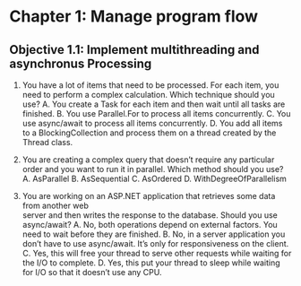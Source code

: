 # Chapter 1: Manage program flow
## Objective 1.1: Implement multithreading and asynchronus Processing

1. You have a lot of items that need to be processed. For each item, you need to perform a complex calculation. Which technique should you use?
A. You create a Task for each item and then wait until all tasks are finished.
B. You use Parallel.For to process all items concurrently.
C. You use async/await to process all items concurrently.
D. You add all items to a BlockingCollection and process them on a thread created by the Thread class.

2. You are creating a complex query that doesn’t require any particular order and you want to run it in parallel. Which method should you use?
A. AsParallel
B. AsSequential
C. AsOrdered
D. WithDegreeOfParallelism

3. You are working on an ASP.NET application that retrieves some data from another web    
server and then writes the response to the database. Should you use async/await?
A. No, both operations depend on external factors. You need to wait before they are finished.
B. No, in a server application you don’t have to use async/await. It’s only for responsiveness on the client.
C. Yes, this will free your thread to serve other requests while waiting for the I/O to complete.
D. Yes, this put your thread to sleep while waiting for I/O so that it doesn’t use any CPU.